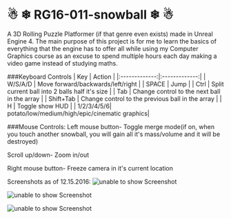 # ☃ ❄ RG16-011-snowball ❄ ☃

A 3D Rolling Puzzle Platformer (if that genre even exists) made in Unreal Engine 4. The main purpose of this project is for me to learn the basics of everything that the engine has to offer all while using my Computer Graphics course as an excuse to spend multiple hours each day making a video game instead of studying maths.

###Keyboard Controls
| Key        | Action           |
|:-------------:|:-------------:|
| W/S/A/D      | Move forward/backwards/left/right |
| SPACE     | Jump       |
| Ctrl      | Split current ball into 2 balls half it's size      |
| Tab      | Change control to the next ball in the array      |
| Shift+Tab      | Change control to the previous ball in the array      |
| H      | Toggle show HUD      |
| 1/2/3/4/5/6| potato/low/medium/high/epic/cinematic graphics|

###Mouse Controls:
Left mouse button- Toggle merge mode(if on, when you touch another snowball, you will gain all it's mass/volume and it will be destroyed)

Scroll up/down- Zoom in/out

Right mouse button- Freeze camera in it's current location

Screenshots as of 12.15.2016:
![unable to show Screenshot](https://raw.githubusercontent.com/MATF-RG16/RG16-011-snowball/master/Progress%20Screenshots/Update_009_Lava.png)

![unable to show Screenshot](https://raw.githubusercontent.com/MATF-RG16/RG16-011-snowball/master/Progress%20Screenshots/Update_009_TutorialRoom0.png)

![unable to show Screenshot](https://raw.githubusercontent.com/MATF-RG16/RG16-011-snowball/master/Progress%20Screenshots/Update_009_TutorialRoom1.png)
